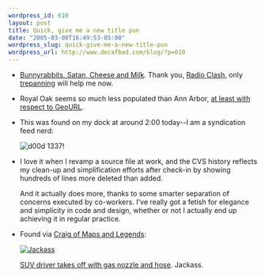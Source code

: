 ```yaml
--- 
wordpress_id: 610
layout: post
title: Quick, give me a new title pun
date: "2005-03-08T16:49:53-05:00"
wordpress_slug: quick-give-me-a-new-title-pun
wordpress_url: http://www.decafbad.com/blog/?p=610
---
```

* [Bunnyrabbits, Satan, Cheese and Milk][bscm].  Thank you, [Radio Clash][rc], only [trepanning][tre] will help me now.

* Royal Oak seems so much less populated than Ann Arbor, [at least with respect to GeoURL][geourl].

* This was found on my dock at around 2:00 today--I am a syndication feed nerd:

  ![d00d 1337!][leet]

* I love it when I revamp a source file at work, and the CVS history reflects my clean-up and simplification efforts after check-in by showing hundreds of lines more deleted than added.

  And it actually does more, thanks to some smarter separation of concerns executed by co-workers.  I've really got a fetish for elegance and simplicity in code and design, whether or not I actually end up achieving it in regular practice.
  
* Found via [Craig of Maps and Legends][craig]: 

  [![Jackass][simg]][suv]
  
  [SUV driver takes off with gas nozzle and hose][suv].  Jackass.
  
[geourl]:http://geourl.org/near?p=http%3A//www.decafbad.com/
[tre]:http://www.google.com/search?q=trepanning
[rc]:http://www.mutantpop.net/radioclash/archives/2005/03/08/show-18/
[bscm]:http://www.garageband.com/artist/starkeffect/songs
[simg]:http://www.hometownannapolis.com/photos/carhose.gif "Jackass."
[suv]: http://www.capitalonline.com/cgi-bin/read/2005/02_25-23/TOP
[craig]:http://www.cpfeifer.org/
[leet]:http://www.decafbad.com/2005/02/nnw-1337.jpg "d00d 1337!"
